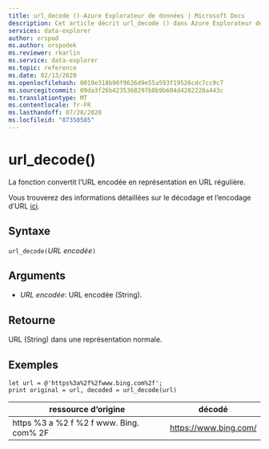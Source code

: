 ```yaml
---
title: url_decode ()-Azure Explorateur de données | Microsoft Docs
description: Cet article décrit url_decode () dans Azure Explorateur de données.
services: data-explorer
author: orspod
ms.author: orspodek
ms.reviewer: rkarlin
ms.service: data-explorer
ms.topic: reference
ms.date: 02/13/2020
ms.openlocfilehash: 0019e318b90f9626d9e55a593f19526cdc7cc9c7
ms.sourcegitcommit: 09da3f26b4235368297b8b9b604d4282228a443c
ms.translationtype: MT
ms.contentlocale: fr-FR
ms.lasthandoff: 07/28/2020
ms.locfileid: "87350585"
---
```

# <a name="url_decode"></a>url_decode()

La fonction convertit l’URL encodée en représentation en URL régulière. 

Vous trouverez des informations détaillées sur le décodage et l’encodage d’URL [ici](https://en.wikipedia.org/wiki/Percent-encoding).

## <a name="syntax"></a>Syntaxe

`url_decode(`*URL encodée*`)`

## <a name="arguments"></a>Arguments

* *URL encodée*: URL encodée (String).  

## <a name="returns"></a>Retourne

URL (String) dans une représentation normale.

## <a name="examples"></a>Exemples

```kusto
let url = @'https%3a%2f%2fwww.bing.com%2f';
print original = url, decoded = url_decode(url)
```

|ressource d’origine|décodé|
|---|---|
|https %3 a %2 f %2 f www. Bing. com% 2F|https://www.bing.com/|



 